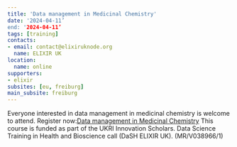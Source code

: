 ```yaml
---
title: 'Data management in Medicinal Chemistry'
date: '2024-04-11’
end: '2024-04-11’
tags: [training]
contacts:
- email: contact@elixiruknode.org
  name: ELIXIR UK
location:
  name: online
supporters:
- elixir
subsites: [eu, freiburg]
main_subsite: freiburg
---
```

Everyone interested in data management in medicinal chemistry is welcome to attend.
Register now:[Data management in Medicinal Chemistry](https://elixiruknode.org/news/2024/data-management-medicinal-chemistry/)
This course is funded as part of the UKRI Innovation Scholars. Data Science Training in Health and Bioscience call (DaSH ELIXIR UK). (MR/V038966/1)
